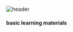 ![header](https://capsule-render.vercel.app/api?type=shark&color=auto&height=300&section=header&text=ML-basic&fontSize=90)
#### basic learning materials
